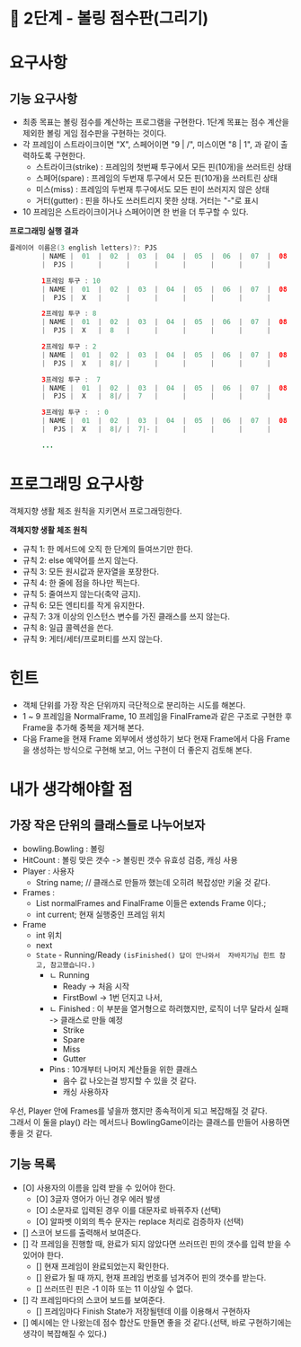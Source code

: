 # 🚀 2단계 - 볼링 점수판(그리기)

# 요구사항
## 기능 요구사항
* 최종 목표는 볼링 점수를 계산하는 프로그램을 구현한다. 1단계 목표는 점수 계산을 제외한 볼링 게임 점수판을 구현하는 것이다.
* 각 프레임이 스트라이크이면 "X", 스페어이면 "9 | /", 미스이면 "8 | 1", 과 같이 출력하도록 구현한다.
  * 스트라이크(strike) : 프레임의 첫번째 투구에서 모든 핀(10개)을 쓰러트린 상태
  * 스페어(spare) : 프레임의 두번재 투구에서 모든 핀(10개)을 쓰러트린 상태
  * 미스(miss) : 프레임의 두번재 투구에서도 모든 핀이 쓰러지지 않은 상태
  * 거터(gutter) : 핀을 하나도 쓰러트리지 못한 상태. 거터는 "-"로 표시
* 10 프레임은 스트라이크이거나 스페어이면 한 번을 더 투구할 수 있다.

**프로그래밍 실행 결과**
```java
플레이어 이름은(3 english letters)?: PJS
        | NAME |  01  |  02  |  03  |  04  |  05  |  06  |  07  |  08  |  09  |  10  |
        |  PJS |      |      |      |      |      |      |      |      |      |      |

        1프레임 투구 : 10
        | NAME |  01  |  02  |  03  |  04  |  05  |  06  |  07  |  08  |  09  |  10  |
        |  PJS |  X   |      |      |      |      |      |      |      |      |      |

        2프레임 투구 : 8
        | NAME |  01  |  02  |  03  |  04  |  05  |  06  |  07  |  08  |  09  |  10  |
        |  PJS |  X   |  8   |      |      |      |      |      |      |      |      |

        2프레임 투구 : 2
        | NAME |  01  |  02  |  03  |  04  |  05  |  06  |  07  |  08  |  09  |  10  |
        |  PJS |  X   |  8|/ |      |      |      |      |      |      |      |      |

        3프레임 투구 :  7
        | NAME |  01  |  02  |  03  |  04  |  05  |  06  |  07  |  08  |  09  |  10  |
        |  PJS |  X   |  8|/ |  7   |      |      |      |      |      |      |      |

        3프레임 투구 :  : 0
        | NAME |  01  |  02  |  03  |  04  |  05  |  06  |  07  |  08  |  09  |  10  |
        |  PJS |  X   |  8|/ |  7|- |      |      |      |      |      |      |      |

        ...
```

# 프로그래밍 요구사항
객체지향 생활 체조 원칙을 지키면서 프로그래밍한다.

**객체지향 생활 체조 원칙**
* 규칙 1: 한 메서드에 오직 한 단계의 들여쓰기만 한다.
* 규칙 2: else 예약어를 쓰지 않는다.
* 규칙 3: 모든 원시값과 문자열을 포장한다.
* 규칙 4: 한 줄에 점을 하나만 찍는다.
* 규칙 5: 줄여쓰지 않는다(축약 금지).
* 규칙 6: 모든 엔티티를 작게 유지한다.
* 규칙 7: 3개 이상의 인스턴스 변수를 가진 클래스를 쓰지 않는다.
* 규칙 8: 일급 콜렉션을 쓴다.
* 규칙 9: 게터/세터/프로퍼티를 쓰지 않는다.

# 힌트
* 객체 단위를 가장 작은 단위까지 극단적으로 분리하는 시도를 해본다.
* 1 ~ 9 프레임을 NormalFrame, 10 프레임을 FinalFrame과 같은 구조로 구현한 후 Frame을 추가해 중복을 제거해 본다.
* 다음 Frame을 현재 Frame 외부에서 생성하기 보다 현재 Frame에서 다음 Frame을 생성하는 방식으로 구현해 보고, 어느 구현이 더 좋은지 검토해 본다.

# 내가 생각해야할 점
## 가장 작은 단위의 클래스들로 나누어보자

* bowling.Bowling : 볼링
* HitCount : 볼링 맞은 갯수 -> 볼링핀 갯수 유효성 검증, 캐싱 사용
* Player : 사용자
  * String name; // 클래스로 만들까 했는데 오히려 복잡성만 키울 것 같다.
* Frames :
  * List<Frame> normalFrames and FinalFrame 이들은 extends Frame 이다.;
  * int current; 현재 실행중인 프레임 위치
* Frame
  * int 위치
  * next
  * `State` - Running/Ready `(isFinished() 답이 안나와서  자바지기님 힌트 참고, 참고했습니다.) `
    * ㄴ Running
      * Ready -> 처음 시작
      * FirstBowl -> 1번 던지고 나서,
    * ㄴ Finished : 이 부분을 열거형으로 하려했지만, 로직이 너무 달라서 실패 -> 클래스로 만들 예정
      * Strike
      * Spare
      * Miss
      * Gutter
    * Pins : 10개부터 나머지 계산들을 위한 클래스
      * 음수 값 나오는걸 방지할 수 있을 것 같다.
      * 캐싱 사용하자

우선, Player 안에 Frames를 넣을까 했지만 종속적이게 되고 복잡해질 것 같다.      
그래서 이 둘을 play() 라는 메서드나 BowlingGame이라는 클래스를 만들어 사용하면 좋을 것 같다.
## 기능 목록
* [O] 사용자의 이름을 입력 받을 수 있어야 한다.
  * [O] 3글자 영어가 아닌 경우 에러 발생
  * [O] 소문자로 입력된 경우 이를 대문자로 바꿔주자 (선택)
  * [O] 알파벳 이외의 특수 문자는 replace 처리로 검증하자 (선택)
* [] 스코어 보드를 출력해서 보여준다.     
* [] 각 프레임을 진행할 때, 완료가 되지 않았다면 쓰러뜨린 핀의 갯수를 입력 받을 수 있어야 한다.
  * [] 현재 프레임이 완료되었는지 확인한다.
  * [] 완료가 될 때 까지, 현재 프레임 번호를 넘겨주어 핀의 갯수를 받는다.
  * [] 쓰러뜨린 핀은 -1 이하 또는 11 이상일 수 없다.
* [] 각 프레임마다의 스코어 보드를 보여준다.    
  * [] 프레임마다 Finish State가 저장될텐데 이를 이용해서 구현하자
* [] 예시에는 안 나왔는데 점수 합산도 만들면 좋을 것 같다.(선택, 바로 구현하기에는 생각이 복잡해질 수 있다.)   



